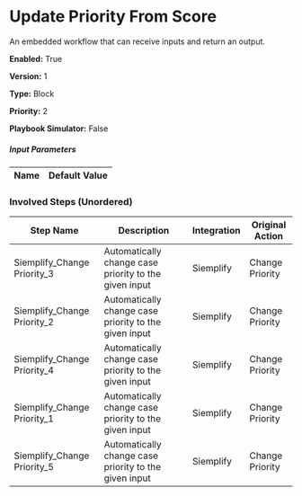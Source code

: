 # Update Priority From Score
An embedded workflow that can receive inputs and return an output.



**Enabled:** True

**Version:** 1

**Type:** Block

**Priority:** 2

**Playbook Simulator:** False


##### Input Parameters
|Name|Default Value|
|----|-------------|


### Involved Steps (Unordered)
|Step Name|Description|Integration|Original Action|
|---------|-----------|-----------|---------------|
|Siemplify_Change Priority_3|Automatically change case priority to the given input|Siemplify|Change Priority|
|Siemplify_Change Priority_2|Automatically change case priority to the given input|Siemplify|Change Priority|
|Siemplify_Change Priority_4|Automatically change case priority to the given input|Siemplify|Change Priority|
|Siemplify_Change Priority_1|Automatically change case priority to the given input|Siemplify|Change Priority|
|Siemplify_Change Priority_5|Automatically change case priority to the given input|Siemplify|Change Priority|

